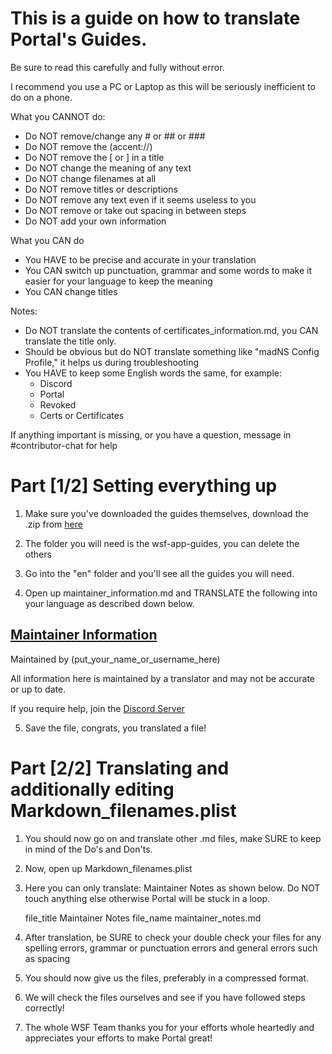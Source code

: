# This is a guide on how to translate Portal's Guides.
Be sure to read this carefully and fully without error.

I recommend you use a PC or Laptop as this will be seriously inefficient to do on a phone.

What you CANNOT do:
- Do NOT remove/change any # or ## or ###
- Do NOT remove the (accent://)
- Do NOT remove the [ or ] in a title
- Do NOT change the meaning of any text
- Do NOT change filenames at all
- Do NOT remove titles or descriptions
- Do NOT remove any text even if it seems useless to you
- Do NOT remove or take out spacing in between steps
- Do NOT add your own information

What you CAN do
- You HAVE to be precise and accurate in your translation
- You CAN switch up punctuation, grammar and some words to make it easier for your language to keep the meaning
- You CAN change titles

Notes:
- Do NOT translate the contents of certificates_information.md, you CAN translate the title only.
- Should be obvious but do NOT translate something like "madNS Config Profile," it helps us during troubleshooting
- You HAVE to keep some English words the same, for example:
  - Discord
  - Portal
  - Revoked
  - Certs or Certificates

If anything important is missing, or you have a question, message in #contributor-chat for help


# Part [1/2] Setting everything up

1. Make sure you've downloaded the guides themselves, download the .zip from [here](https://github.com/WhySooooFurious/Ultimate-Sideloading-Guide/archive/refs/heads/main.zip)

2. The folder you will need is the wsf-app-guides, you can delete the others

3. Go into the "en" folder and you'll see all the guides you will need.

4. Open up maintainer_information.md and TRANSLATE the following into your language as described down below.

## [Maintainer Information](accent://)

Maintained by (put_your_name_or_username_here)

All information here is maintained by a translator and may not be accurate or up to date.

If you require help, join the [Discord Server](https://discord.gg/wsf)

5. Save the file, congrats, you translated a file!

# Part [2/2] Translating and additionally editing Markdown_filenames.plist

1. You should now go on and translate other .md files, make SURE to keep in mind of the Do's and Don'ts.

2. Now, open up Markdown_filenames.plist

3. Here you can only translate: <string>Maintainer Notes</string>
   as shown below. Do NOT touch anything else otherwise Portal will be stuck in a loop.

	<dict>
		<key>file_title</key>
		<string>Maintainer Notes</string>
		<key>file_name</key>
		<string>maintainer_notes.md</string>
	</dict>

4. After translation, be SURE to check your double check your files for any spelling errors, grammar or punctuation errors and general errors such as spacing

5. You should now give us the files, preferably in a compressed format.

6. We will check the files ourselves and see if you have followed steps correctly!

7. The whole WSF Team thanks you for your efforts whole heartedly and appreciates your efforts to make Portal great!

   
